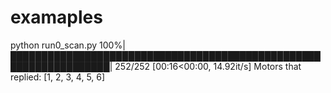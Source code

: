 # examaples


python run0_scan.py
100%|██████████████████████████████████████████████████████████████████| 252/252 [00:16<00:00, 14.92it/s]
Motors that replied: [1, 2, 3, 4, 5, 6]



